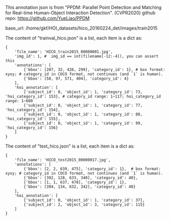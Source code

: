 This annotation json is from "PPDM: Parallel Point Detection and Matching for Real-time Human-Object Interaction Detection". (CVPR2020)
github repo: https://github.com/YueLiao/PPDM

base_url: /home/gkf/HOI_datasets/hico_20160224_det/images/train2015

The content of "trainval_hico.json" is a list, each item is a dict as:
```
{
    'file_name': 'HICO_train2015_00000001.jpg', 
    'img_id': 1, #  img_id == int(filename[-12:-4]), you can assert this
    'annotations': [
        {'bbox': [207, 32, 426, 299], 'category_id': 1}, # box format: xyxy; # category_id in COCO format, not continues (and `1` is human).
        {'bbox': [58, 97, 571, 404], 'category_id': 4}
    ], 
    'hoi_annotation': [
        {'subject_id': 0, 'object_id': 1, 'category_id': 73, 'hoi_category_id': 153}, # category_id range: 1~117; hoi_category_id range: 1~600
        {'subject_id': 0, 'object_id': 1, 'category_id': 77, 'hoi_category_id': 154}, 
        {'subject_id': 0, 'object_id': 1, 'category_id': 88, 'hoi_category_id': 155}, 
        {'subject_id': 0, 'object_id': 1, 'category_id': 99, 'hoi_category_id': 156}
    ]
}
```

The content of "test_hico.json" is a list, each item is a dict as:
```
{
    'file_name': 'HICO_test2015_00000017.jpg', 
    'annotations': [
        {'bbox': [2, 2, 639, 475], 'category_id': 1},  # box format: xyxy; # category_id in COCO format, not continues (and `1` is human).
        {'bbox': [392, 128, 633, 340], 'category_id': 40}, 
        {'bbox': [1, 1, 637, 478], 'category_id': 1}, 
        {'bbox': [394, 134, 632, 342], 'category_id': 40}
    ],
    'hoi_annotation': [
        {'subject_id': 0, 'object_id': 1, 'category_id': 37}, 
        {'subject_id': 2, 'object_id': 3, 'category_id': 115}
    ]
}
```